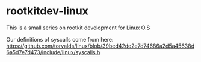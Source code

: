 # rootkitdev-linux
This is a small series on rootkit development for Linux O.S


Our definitions of syscalls come from here:
https://github.com/torvalds/linux/blob/39bed42de2e7d74686a2d5a45638d6a5d7e7d473/include/linux/syscalls.h
